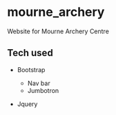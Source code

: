 # mourne_archery
Website for Mourne Archery Centre

## Tech used

* Bootstrap
  * Nav bar
  * Jumbotron

* Jquery

